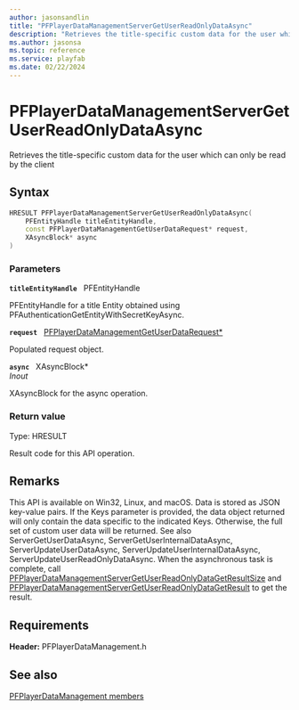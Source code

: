 ```yaml
---
author: jasonsandlin
title: "PFPlayerDataManagementServerGetUserReadOnlyDataAsync"
description: "Retrieves the title-specific custom data for the user which can only be read by the client"
ms.author: jasonsa
ms.topic: reference
ms.service: playfab
ms.date: 02/22/2024
---
```


# PFPlayerDataManagementServerGetUserReadOnlyDataAsync  

Retrieves the title-specific custom data for the user which can only be read by the client  

## Syntax  
  
```cpp
HRESULT PFPlayerDataManagementServerGetUserReadOnlyDataAsync(  
    PFEntityHandle titleEntityHandle,  
    const PFPlayerDataManagementGetUserDataRequest* request,  
    XAsyncBlock* async  
)  
```  
  
### Parameters  
  
**`titleEntityHandle`** &nbsp; PFEntityHandle  
  
PFEntityHandle for a title Entity obtained using PFAuthenticationGetEntityWithSecretKeyAsync.  
  
**`request`** &nbsp; [PFPlayerDataManagementGetUserDataRequest*](../../pfplayerdatamanagementtypes/structs/pfplayerdatamanagementgetuserdatarequest.md)  
  
Populated request object.  
  
**`async`** &nbsp; XAsyncBlock*  
*_Inout_*  
  
XAsyncBlock for the async operation.  
  
  
### Return value
Type: HRESULT
  
Result code for this API operation.
  
## Remarks  
  
This API is available on Win32, Linux, and macOS. Data is stored as JSON key-value pairs. If the Keys parameter is provided, the data object returned will only contain the data specific to the indicated Keys. Otherwise, the full set of custom user data will be returned. See also ServerGetUserDataAsync, ServerGetUserInternalDataAsync, ServerUpdateUserDataAsync, ServerUpdateUserInternalDataAsync, ServerUpdateUserReadOnlyDataAsync. When the asynchronous task is complete, call [PFPlayerDataManagementServerGetUserReadOnlyDataGetResultSize](pfplayerdatamanagementservergetuserreadonlydatagetresultsize.md) and [PFPlayerDataManagementServerGetUserReadOnlyDataGetResult](pfplayerdatamanagementservergetuserreadonlydatagetresult.md) to get the result.
  
## Requirements  
  
**Header:** PFPlayerDataManagement.h
  
## See also  
[PFPlayerDataManagement members](../pfplayerdatamanagement_members.md)  

  
  
